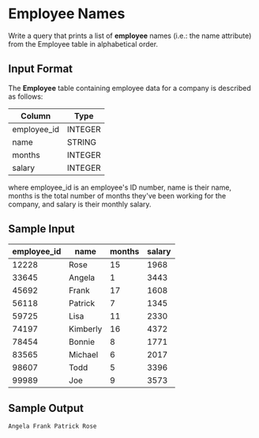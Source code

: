 # Employee Names

Write a query that prints a list of **employee** names (i.e.: the name attribute) from the Employee table in alphabetical order.

## Input Format

The **Employee** table containing employee data for a company is described as follows:

| Column | Type |
|---|---|
| employee_id | INTEGER |
| name | STRING |
| months | INTEGER |
| salary | INTEGER |

where employee_id is an employee's ID number, name is their name, months is the total number of months they've been working for the company, and salary is their monthly salary.

## Sample Input

| employee_id | name | months | salary |
|---|---|---|---|
| 12228 | Rose | 15 | 1968 |
| 33645 | Angela | 1 | 3443 |
| 45692 | Frank | 17 | 1608 |
| 56118 | Patrick | 7 | 1345 |
| 59725 | Lisa | 11 | 2330 |
| 74197 | Kimberly | 16 | 4372 |
| 78454 | Bonnie | 8 | 1771 |
| 83565 | Michael | 6 | 2017 |
| 98607 | Todd | 5 | 3396 |
| 99989 | Joe | 9 | 3573 |

## Sample Output

``Angela
Frank
Patrick
Rose``
